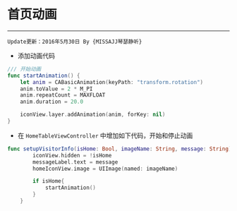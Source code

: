 # 首页动画
---
```objc
Update更新：2016年5月30日 By {MISSAJJ琴瑟静听} 
```
* 添加动画代码

```swift
/// 开始动画
func startAnimation() {
    let anim = CABasicAnimation(keyPath: "transform.rotation")
    anim.toValue = 2 * M_PI
    anim.repeatCount = MAXFLOAT
    anim.duration = 20.0

    iconView.layer.addAnimation(anim, forKey: nil)
}

```

* 在 `HomeTableViewController` 中增加如下代码，开始和停止动画

```swift
func setupVisitorInfo(isHome: Bool, imageName: String, message: String){
        iconView.hidden = !isHome
        messageLabel.text = message
        homeIconView.image = UIImage(named: imageName)

        if isHome{
            startAnimation()
        }
    }

```

